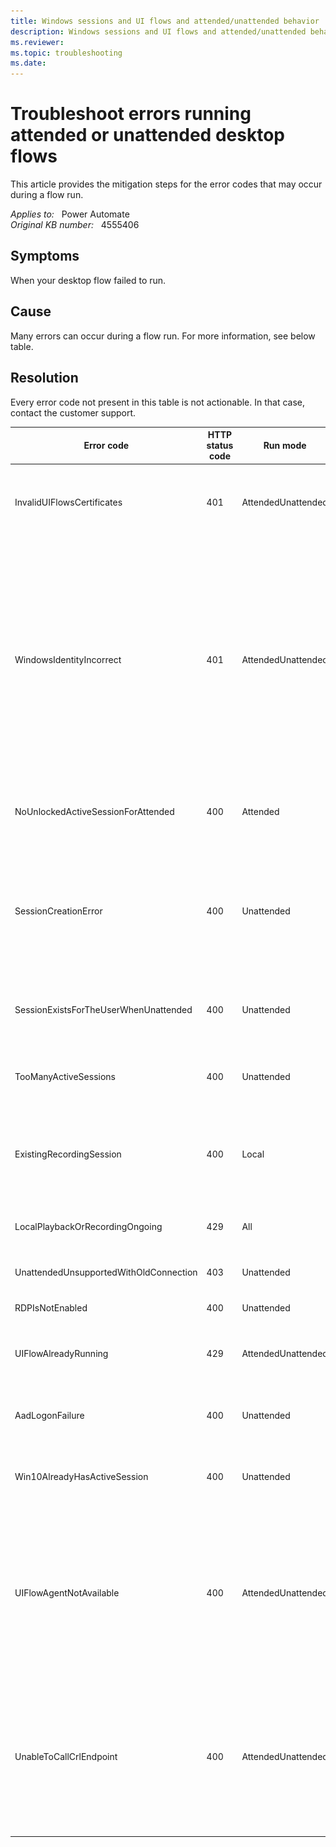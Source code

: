 ```yaml
---
title: Windows sessions and UI flows and attended/unattended behavior
description: Windows sessions and UI flows and attended/unattended behavior. Troubleshoot errors running attended or unattended desktop flows.
ms.reviewer: 
ms.topic: troubleshooting
ms.date: 
---
```

# Troubleshoot errors running attended or unattended desktop flows

This article provides the mitigation steps for the error codes that may occur during a flow run.

_Applies to:_ &nbsp; Power Automate  
_Original KB number:_ &nbsp; 4555406

## Symptoms

When your desktop flow failed to run.

## Cause

Many errors can occur during a flow run. For more information, see below table.

## Resolution

Every error code not present in this table is not actionable. In that case, contact the customer support.

|Error code|HTTP status code|Run mode|Mitigation Steps|
|---|---|---|---|
|InvalidUIFlowsCertificates|401|AttendedUnattended|You'll need to install the latest version of desktop flows on your machine. (The security certificate of the desktop flows app has expired.)|
|WindowsIdentityIncorrect|401|AttendedUnattended|Check that you can sign in to the machine using the connection credentials. Below are supported format:</br>- domain\username -> domain account (domain and AAD)</br>- username@domain... -> AAD account</br>- username -> local account</br>- machine name\username -> local account</br>- local\username -> local account</br>- .\username -> local account|
|NoUnlockedActiveSessionForAttended|400|Attended|Check that you are logged in with the correct user and that the session is unlocked on the machine.|
|SessionCreationError|400|Unattended|Check requirements for unattended scenario:</br>- User the user specified in your connection is a member of the Remote Desktop Users group</br>- Remote Desktop is enabled on the computer|
|SessionExistsForTheUserWhenUnattended|400|Unattended|Check that you are not logged in with the same user (whatever the state of the session) on the machine.|
|TooManyActiveSessions|400|Unattended|Windows Server only.</br>You need to log off at least one active session on the machine.|
|ExistingRecordingSession|400|Local|Windows Server only. Check that there is no other user connected to the machine launching a recording or a test playback.|
|LocalPlaybackOrRecordingOngoing|429|All|Check that there is no recording nor test playback ongoing on the machine for the same user session.|
|UnattendedUnsupportedWithOldConnection|403|Unattended|You need to create a new connection on the portal.|
|RDPIsNotEnabled|400|Unattended|You need to enable Remote Desktop on the machine.|
|UIFlowAlreadyRunning|429|AttendedUnattended|A desktop flow is already running on the machine. You need to wait for its completion.|
|AadLogonFailure|400|Unattended|You need to disable Network Level Authentication (NLA) on the machine if you want to use AAD credentials.|
|Win10AlreadyHasActiveSession|400|Unattended|Windows 10 only. You need to log off from the active session on the machine.|
|UIFlowAgentNotAvailable|400|AttendedUnattended|You need to confirm that the service uiflowservice is up and running on your machine. If you have this error when trying to start uiflowservice, go to the following article: [UI flows run failure: Could not start UI flows due to security policy](https://support.microsoft.com/help/4564550/).![UIFlowService manual start fail](./media/troubleshoot-errors-running-attended-or-unattended-desktop-flows/warning.png)|
|UnableToCallCrlEndpoint|400|AttendedUnattended|You need to ensure the revocation list for the certificates can be checked. Ensure that the CRL services are not blocked on the target machine. The services that must be contacted are listed in this article: [Limits for automated, scheduled, and instant flows](/power-automate/limits-and-config#ui-flows-required-services)|
|||||
